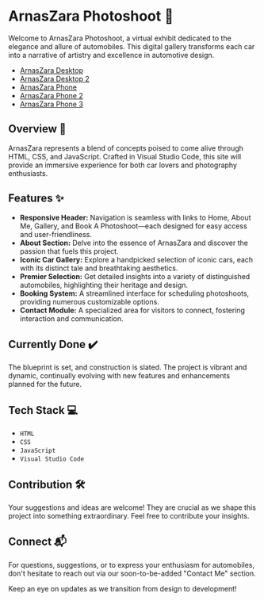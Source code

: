 # ArnasZara Photoshoot 🚗

Welcome to ArnasZara Photoshoot, a virtual exhibit dedicated to the elegance and allure of automobiles. This digital gallery transforms each car into a narrative of artistry and excellence in automotive design.

- [ArnasZara Desktop](https://ibb.co/BPnRSq2)
- [ArnasZara Desktop 2](https://ibb.co/7v1Lm5p)
- [ArnasZara Phone](https://ibb.co/kSzRH5C)
- [ArnasZara Phone 2](https://ibb.co/G2TS2fm)
- [ArnasZara Phone 3](https://ibb.co/PWTQXGh)

## Overview 🏁

ArnasZara represents a blend of concepts poised to come alive through HTML, CSS, and JavaScript. Crafted in Visual Studio Code, this site will provide an immersive experience for both car lovers and photography enthusiasts.

## Features ✨

- **Responsive Header:** Navigation is seamless with links to Home, About Me, Gallery, and Book A Photoshoot—each designed for easy access and user-friendliness.
- **About Section:** Delve into the essence of ArnasZara and discover the passion that fuels this project.
- **Iconic Car Gallery:** Explore a handpicked selection of iconic cars, each with its distinct tale and breathtaking aesthetics.
- **Premier Selection:** Get detailed insights into a variety of distinguished automobiles, highlighting their heritage and design.
- **Booking System:** A streamlined interface for scheduling photoshoots, providing numerous customizable options.
- **Contact Module:** A specialized area for visitors to connect, fostering interaction and communication.

## Currently Done ✔️

The blueprint is set, and construction is slated. The project is vibrant and dynamic, continually evolving with new features and enhancements planned for the future.

## Tech Stack 💻

- `HTML`
- `CSS`
- `JavaScript`
- `Visual Studio Code`

## Contribution 🛠️

Your suggestions and ideas are welcome! They are crucial as we shape this project into something extraordinary. Feel free to contribute your insights.

## Connect 📬

For questions, suggestions, or to express your enthusiasm for automobiles, don't hesitate to reach out via our soon-to-be-added "Contact Me" section.

Keep an eye on updates as we transition from design to development!
